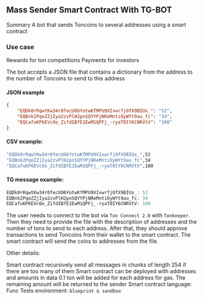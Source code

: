 ## Mass Sender Smart Contract With TG-BOT
Summary
A bot that sends Toncoins to several addresses using a smart contract

### Use case

Rewards for ton competitions
Payments for investors

The bot accepts a JSON file that contains a dictionary from the address to the number of Toncoins to send to this address

#### JSON example
```json
{
    "EQDk0rRqwtKw34r0fecUO6YotwKfMPU9XIxwrfjOfX9BIUx_": "52",
    "EQBnk2PqeZZjIya2zvPlH2pnSQYYPjNReMntiOyWYt9au_fc": "34",
    "EQCafuKP6EVcOo_ZifdIBfE1EwM1QPFj_-ryaT0IY6CNRVtV": "100"
}
```
#### CSV example:
```sh
"EQDk0rRqwtKw34r0fecUO6YotwKfMPU9XIxwrfjOfX9BIUx_",52
"EQBnk2PqeZZjIya2zvPlH2pnSQYYPjNReMntiOyWYt9au_fc",34
"EQCafuKP6EVcOo_ZifdIBfE1EwM1QPFj_-ryaT0IY6CNRVtV",100
```
#### TG message example:
```c++
EQDk0rRqwtKw34r0fecUO6YotwKfMPU9XIxwrfjOfX9BIUx_: 52
EQBnk2PqeZZjIya2zvPlH2pnSQYYPjNReMntiOyWYt9au_fc: 34
EQCafuKP6EVcOo_ZifdIBfE1EwM1QPFj_-ryaT0IY6CNRVtV: 100
```
The user needs to connect to the bot via `Ton Connect 2.0` with `Tonkeeper`.
Then they need to provide the file with the description of addresses and the number of tons to send to each address.
After that, they should approve transactions to send Toncoins from their wallet to the smart contract.
The smart contract will send the coins to addresses from the file.

Other details:

Smart contract recursively send all messages in chunks of length 254 if there are too many of them
Smart contract can be deployed with addresses and amounts in data
0.1 ton will be added for each address for gas. The remaining amount will be returned to the sender
Smart contract language: Func
Tests environment: `blueprint & sandbox`


